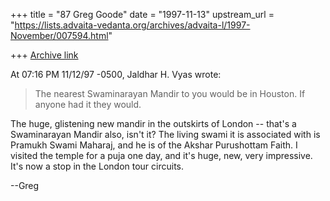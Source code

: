 +++
title = "87 Greg Goode"
date = "1997-11-13"
upstream_url = "https://lists.advaita-vedanta.org/archives/advaita-l/1997-November/007594.html"

+++
[Archive link](https://lists.advaita-vedanta.org/archives/advaita-l/1997-November/007594.html)

At 07:16 PM 11/12/97 -0500, Jaldhar H. Vyas wrote:
>
>The nearest Swaminarayan Mandir to you would be in Houston.  If anyone had
>it they would.

The huge, glistening new mandir in the outskirts of London -- that's a
Swaminarayan Mandir also, isn't it?  The living swami it is associated with
is Pramukh Swami Maharaj, and he is of the Akshar Purushottam Faith.  I
visited the temple for a puja one day, and it's huge, new, very impressive.
 It's now a stop in the London tour circuits.

--Greg

